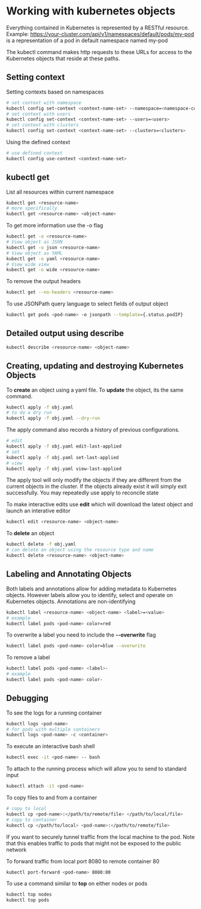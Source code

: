 # Working with kubernetes objects

Everything contained in Kubernetes is represented by a RESTful resource.
Example: https://your-cluster.com/api/v1/namespaces/default/pods/my-pod is a representation of a pod in default namespace named my-pod

The kubectl command makes http requests to these URLs for access to the Kubernetes objects that reside at these paths.

## Setting context

Setting contexts based on namespaces

```sh
# set context with namespace
kubectl config set-context <context-name-set> --namespace=<namespace-context>
# set context with users
kubectl config set-context <context-name-set> --users=<users>
# set context with clusters
kubectl config set-context <context-name-set> --clusters=<clusters>
```

Using the defined context

```sh
# use defined context
kubectl config use-context <context-name-set>
```

## kubectl get

List all resources within current namespace

```sh
kubectl get <resource-name>
# more specifically
kubectl get <resource-name> <object-name>
```

To get more information use the -o flag

```sh
kubectl get -o <resource-name>
# View object as JSON
kubectl get -o json <resource-name>
# View object as YAML
kubectl get -o yaml <resource-name>
# View wide view
kubectl get -o wide <resource-name>
```

To remove the output headers

```sh
kubectl get --no-headers <resource-name>
```

To use JSONPath query language to select fields of output object

```sh
kubectl get pods <pod-name> -o jsonpath --template={.status.podIP}
```

## Detailed output using describe

```sh
kubectl describe <resource-name> <object-name>
```

## Creating, updating and destroying Kubernetes Objects

To **create** an object using a yaml file.  To **update** the object, its the same command.

```sh
kubectl apply -f obj.yaml
# to do a dry run
kubectl apply -f obj.yaml --dry-run
```

The apply command also records a history of previous configurations.  

```sh
# edit
kubectl apply -f obj.yaml edit-last-applied
# set
kubectl apply -f obj.yaml set-last-applied
# view
kubectl apply -f obj.yaml view-last-applied
```

The apply tool will only modify the objects if they are different from the current objects in the cluster.  If the objects already exist it will simply exit successfully.  You may repeatedly use apply to reconcile state

To make interactive edits use **edit** which will download the latest object and launch an interative editor

```sh
kubectl edit <resource-name> <object-name>
```

To **delete** an object

```sh
kubectl delete -f obj.yaml
# can delete an object using the resource type and name
kubectl delete <resource-name> <object-name>
```

## Labeling and Annotating Objects

Both labels and annotations allow for adding metadata to Kubernetes objects. However labels allow you to identify, select and operate on Kubernetes objects. Annotations are non-identifying

```sh
kubectl label <resource-name> <object-name> <label>=<value>
# example
kubectl label pods <pod-name> color=red
```

To overwrite a label you need to include the **--overwrite** flag

```sh
kubectl label pods <pod-name> color=blue --overwrite
```

To remove a label

```sh
kubectl label pods <pod-name> <label>-
# example
kubectl label pods <pod-name> color-
```

## Debugging

To see the logs for a running container

```sh
kubectl logs <pod-name>
# for pods with multiple containers
kubectl logs <pod-name> -c <container>
```

To execute an interactive bash shell

```sh
kubectl exec -it <pod-name> -- bash
```

To attach to the running process which will allow you to send to standard input

```sh
kubectl attach -it <pod-name>
```

To copy files to and from a container

```sh
# copy to local
kubectl cp <pod-name>:</path/to/remote/file> </path/to/local/file>
# copy to container
kubectl cp </path/to/local> <pod-name>:</path/to/remote/file>
```

If you want to securely tunnel traffic from the local machine to the pod.  Note that this enables traffic to pods that might not be exposed to the public network

To forward traffic from local port 8080 to remote container 80

```sh
kubectl port-forward <pod-name> 8080:80
```

To use a command similar to **top** on either nodes or pods

```sh
kubectl top nodes
kubectl top pods
```

